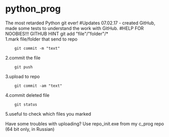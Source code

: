 # python_prog
The most retarded Python git ever!
#Updates
07.02.17 - created GitHub, made some tests to understand the work with GitHub. 
#HELP FOR NOOBIES!!! GITHUB HINT
        git add "file"/"folder"/* 	
1.mark file/folder that send to repo

        git commit -m "text" 
2.commit the file

        git push
3.upload to repo

        git commit -am "text" 
4.commit deleted file

        git status 
5.useful to check which files you marked

Have some troubles with uploading? Use repo_init.exe from my c_prog repo (64 bit only, in Russian)